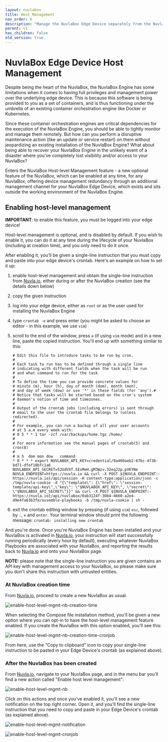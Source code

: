 ```yaml
---
layout: nuvlabox
title: Host Management
nav_order: 6
description: "Manage the NuvlaBox Edge Device separately from the NuvlaBox Engine"
parent: v1
has_children: false
old_version: true
---
```


# NuvlaBox Edge Device Host Management


Despite being the heart of the NuvlaBox, the NuvlaBox Engine has some limitations when it comes to having full privileges and management power over the underlying edge device. This is because this software is being provided to you as a set of containers, and is thus functioning under the umbrella of an existing container orchestration engine like Docker or Kubernetes. 

Since these container orchestration engines are critical dependencies for the execution of the NuvlaBox Engine, you should be able to tightly monitor and manage them remotely. But how can you perform a disruptive maintenance action (like an update or service restart) on them without jeopardizing an existing installation of the NuvlaBox Engine? What about being able to recover your NuvlaBox Engine in the unlikely event of a disaster where you've completely lost visibility and/or access to your NuvlaBox?

Enters the NuvlaBox Host-level Management feature - a new optional feature of the NuvlaBox, which can be enabled at any time, for any NuvlaBox, offering device management redundancy through an additional management channel for your NuvlaBox Edge Device, which exists and sits outside the working environment of the NuvlaBox Engine.


## Enabling host-level management

**IMPORTANT**: to enable this feature, you must be logged into your edge device!

Host-level management is optional, and is disabled by default. If you wish to enable it, you can do it at any time during the lifecycle of your NuvlaBox (including at creation time), and you only need to do it once.

After enabling it, you'll be given a single-line instruction that you must copy and paste into your edge device's crontab. Here's an example on how to set it up:

1. enable host-level management and obtain the single-line instruction from [Nuvla.io](https://nuvla.io), either during or after the NuvlaBox creation (see the details down below) 
2. copy the given instruction
3. log into your edge device, either as `root` or as the user used for installing the NuvlaBox Engine
4. type `crontab -e` and press enter (you might be asked to choose an editor - in this example, we use `vim`)
5. scroll to the end of the window, press `a` (if using `vim` mode) and in a new line, paste the copied instruction. You'll end up with something similar to this:
    
    ```shell
    # Edit this file to introduce tasks to be run by cron.
    # 
    # Each task to run has to be defined through a single line
    # indicating with different fields when the task will be run
    # and what command to run for the task
    # 
    # To define the time you can provide concrete values for
    # minute (m), hour (h), day of month (dom), month (mon),
    # and day of week (dow) or use '*' in these fields (for 'any').#
    # Notice that tasks will be started based on the cron's system
    # daemon's notion of time and timezones.
    # 
    # Output of the crontab jobs (including errors) is sent through
    # email to the user the crontab file belongs to (unless redirected).
    # 
    # For example, you can run a backup of all your user accounts
    # at 5 a.m every week with:
    # 0 5 * * 1 tar -zcf /var/backups/home.tgz /home/
    # 
    # For more information see the manual pages of crontab(5) and cron(8)
    # 
    # m h  dom mon dow   command
    * 0 * * * export NUVLABOX_API_KEY=credential/9a460aeb2-67bc-4f36-bd71-dfef18bfc1a6 NUVLABOX_API_SECRET=52UdVXf.5EsMeH.gM3Wzv.32eqJ2p.pVKYNe NUVLA_ENDPOINT=https://nuvla.io && curl -X POST ${NUVLA_ENDPOINT:-https://nuvla.io}/api/session -H content-type:application/json -c /tmp/nuvla-cookie -d "{\"template\": {\"href\": \"session-template/api-key\",\"key\": \"$NUVLABOX_API_KEY\", \"secret\": \"$NUVLABOX_API_SECRET\"}}" && curl -X POST ${NUVLA_ENDPOINT:-https://nuvla.io}/api/nuvlabox/0ab3124f-30b4-4660-a2e4-d9e4fa63b3fe/assemble-playbooks -b /tmp/nuvla-cookie | sh -
    ```
6. exit the crontab editing window by pressing (if using `vim`) `esc`, followed by `:`, `x` and `enter`. Your terminal window should print the following message: `crontab: installing new crontab`

And you're done. Once you're NuvlaBox Engine has been installed and your NuvlaBox is activated in [Nuvla.io](https://nuvla.io), your instruction will start successfully running periodically (every hour by default), executing whatever NuvlaBox Playbooks are associated with your NuvlaBox, and reporting the results back to [Nuvla.io](https://nuvla.io) and onto your NuvlaBox page.

**NOTE:** please note that the single-line instruction you are given contains an API key with management access to your NuvlaBox, so please make sure you don't share this instruction with untrusted entities.

### At NuvlaBox creation time 

From [Nuvla.io](https://nuvla.io), proceed to create a new NuvlaBox as usual.

![enable-host-level-mgmt-nb-creation-time](/assets/img/nb-creation-enable-hlm.png)

When selecting the Compose file installation method, you'll be given a new option where you can opt-in to have the host-level management feature enabled. If you create the NuvlaBox with this option enabled, you'll see this:

![enable-host-level-mgmt-nb-creation-time-cronjob](/assets/img/nb-creation-modal-hlm.png)

From here, use the "Copy to clipboard" icon to copy your single-line instruction to be pasted in your Edge Device's crontab (as explained above).


### After the NuvlaBox has been created

From [Nuvla.io](https://nuvla.io), navigate to your NuvlaBox page, and in the menu bar you'll find a new action called "Enable host level management":

![enable-host-level-mgmt-nb](/assets/img/nb-enable-hlm.png)

Click on this actions and once you've enabled it, you'll see a new notification on the top right corner. Open it, and you'll find the single-line instruction that you need to copy and paste in your Edge Device's crontab (as explained above).

![enable-host-level-mgmt-notification](/assets/img/nb-enable-hlm-notification.png)

![enable-host-level-mgmt-cronjob](/assets/img/nb-enable-hlm-cronjob.png)